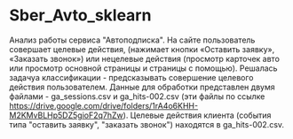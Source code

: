 # Sber_Avto_sklearn
Анализ работы сервиса "Автоподписка". На сайте пользователь совершает целевые действия, (нажимает кнопки «Оставить заявку», «Заказать звонок») 
или нецелевые действия (просмотр карточек авто или просмотр основной страницы и страницы с помощью). Решалась задачуа классификации - предсказывать совершение целевого действия пользователем. 
Данные для обработки представлен двумя файлами - ga_sessions.csv и ga_hits-002.csv (эти файлы по ссылке https://drive.google.com/drive/folders/1rA4o6KHH-M2KMvBLHp5DZ5gioF2q7hZw).
Целевые действия клиента (события типа "оставить заявку", "заказать звонок") находятся в ga_hits-002.csv.
